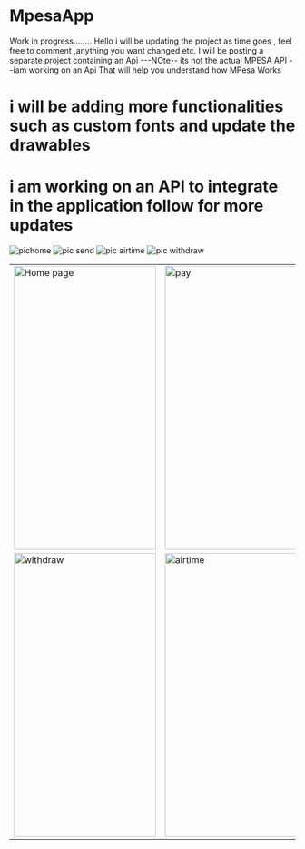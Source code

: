 # MpesaApp
Work in progress........
Hello i will be updating the project as time goes , feel free to comment ,anything you want changed etc.
I will be posting a separate project containing an Api ---NOte-- its not the actual MPESA API --iam working on an Api That will help you understand how MPesa Works


# i will be adding more functionalities such as custom fonts and  update the drawables

# i am working on an API to integrate in the application follow for more updates
![pichome](https://user-images.githubusercontent.com/78819932/213847096-0a63138b-bf2a-47ea-a5cc-eb924092ea12.png)
![pic send](https://user-images.githubusercontent.com/78819932/213847106-0609a911-4c50-490c-b223-a54a6defddb0.png)
![pic airtime](https://user-images.githubusercontent.com/78819932/213847115-6a2ef41e-87fb-4d41-9a6d-90744ec8e245.png)
![pic withdraw](https://user-images.githubusercontent.com/78819932/213847123-e907bf65-6577-4677-a091-b7b345748d76.png)


 <table align="center">
  <tr>
    <td><img src="https://user-images.githubusercontent.com/78819932/213847096-0a63138b-bf2a-47ea-a5cc-eb924092ea12.png" alt="Home page" style="width:250px;height:500px;"></td>
    <td><img src="https://user-images.githubusercontent.com/78819932/213847106-0609a911-4c50-490c-b223-a54a6defddb0.png" alt="pay" style="width:250px;height:500px;"></td>


  </tr>
   <tr>
    <td><img src="https://user-images.githubusercontent.com/78819932/213847123-e907bf65-6577-4677-a091-b7b345748d76.png" alt="withdraw" style="width:250px;height:500px;"></td>
     <td><img src="https://user-images.githubusercontent.com/78819932/213847115-6a2ef41e-87fb-4d41-9a6d-90744ec8e245.png" alt="airtime" style="width:250px;height:500px;"></td>

    
   
 
  </tr>
</table><br>
